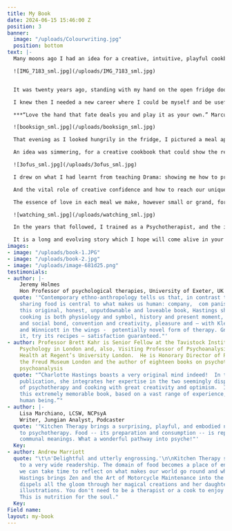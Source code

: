 ```yaml
---
title: My Book
date: 2024-06-15 15:46:00 Z
position: 3
banner:
  image: "/uploads/Colourwriting.jpg"
  position: bottom
text: |-
  Many moons ago I had an idea for a creative, intuitive, playful cookbook. And finally it’s here and in print – **KITCHEN THERAPY how to become a conscious cook,** published summer 2024 by Ortus Books.

  ![IMG_7183_sml.jpg](/uploads/IMG_7183_sml.jpg)


  It was twenty years ago, standing with my hand on the open fridge door planning the family supper, that I began thinking about leaving my job as a Drama Teacher, amid the curriculum changes that were disastrous for me and my neurodiverse students. Their creative abilities stunted by an outdated syllabus of dry text, unsuitable (in my opinion) for any secondary classroom but for my dyslexic students was a tragic waste. My own experience of school where I found myself struggling to focus and constantly in trouble trickled down my spine.

  I knew then I needed a new career where I could be myself and be useful.

  ***“Love the hand that fate deals you and play it as your own.” Marcus Aurelius***

  ![booksign_sml.jpg](/uploads/booksign_sml.jpg)

  That evening as I looked hungrily in the fridge, I pictured a meal appearing which I remember felt delicious. As I followed the feeling of making a dinner with what one has to hand, I recalled playing cards with my wonderful Great Grandmother. Each hand you are dealt you must play as it is, and that is where the seasoning of fun, luck and creative resource ignite your potential.

  An idea was simmering, for a creative cookbook that could show the reader how to cook with intuition and instinct. A plan was on the boil, perhaps a pack of playing cards? That became a set of recipes, each with a character who showed you how, when and why to cook them. The various salts and seeds of my personal and professional life combined into what would become **[Kitchen Therapy – how to become a conscious cook](https://www.amazon.co.uk/Kitchen-Therapy-Charlotte-Hastings/dp/1911383906)**.

  ![3ofus_sml.jpg](/uploads/3ofus_sml.jpg)

  I drew on what I had learnt from teaching Drama: showing me how to practice physical theatre, personifying objects and allowing them to speak.

  And the vital role of creative confidence and how to reach our unique potential.

  The essence of love in each meal we make, however small or grand, formed the foundation of this project. By enjoying the process of putting imagination and practical play together in the kitchen, we create a recipe for life.

  ![watching_sml.jpg](/uploads/watching_sml.jpg)

  In the years that followed, I trained as a Psychotherapist, and the idea for the ‘cooking cure’ took shape and gave the creative cookbook a new dimension. My earlier studies in anthropology, my fascination with Carl Jung and depth psychology now fed into this cookbook **[Kitchen Therapy – how to become a conscious cook](https://www.amazon.co.uk/Kitchen-Therapy-Charlotte-Hastings/dp/1911383906)** which you can delve into today.

  It is a long and evolving story which I hope will come alive in your hands… [BUY YOUR COPY HERE](https://www.amazon.co.uk/Kitchen-Therapy-Charlotte-Hastings/dp/1911383906)
images:
- image: "/uploads/book-1.JPG"
- image: "/uploads/book-2.jpg"
- image: "/uploads/image-681d25.png"
testimonials:
- author: |-
    Jeremy Holmes
    Hon Professor of psychological therapies, University of Exeter, UK
  quote: '"Contemporary ethno-anthropology tells us that, in contrast to our ape ancestors,
    sharing food is central to what makes us human: company,  com panis, shared bread.  In
    this original, honest, unputdownable and loveable book, Hastings shows how communal
    cooking is both physiology and symbol, history and present moment, life support
    and social bond, convention and creativity, pleasure and – with Klein, Bowlby
    and Winnicott in the wings -  potentially novel form of therapy. Gnaw at it, enjoy
    it, try its recipes – satisfaction guaranteed."'
- author: Professor Brett Kahr is Senior Fellow at the Tavistock Institute of Medical
    Psychology in London and, also, Visiting Professor of Psychoanalysis and Mental
    Health at Regent’s University London.  He is Honorary Director of Research at
    the Freud Museum London and the author of eighteen books on psychotherapy and
    psychoanalysis
  quote: "“Charlotte Hastings boasts a very original mind indeed!  In this truly unique
    publication, she integrates her expertise in the two seemingly disparate fields
    of psychotherapy and cooking with great creativity and optimism.  I deeply recommend
    this extremely memorable book, based on a vast range of experience, to every single
    human being.”"
- author: |-
    Lisa Marchiano, LCSW, NCPsyA
    Writer, Jungian Analyst, Podcaster
  quote: '"Kitchen Therapy brings a surprising, playful, and embodied new dimension
    to psychotherapy. Food -- its preparation and consumption -- is replete with ancient,
    communal meanings. What a wonderful pathway into psyche!"'
  Key: 
- author: Andrew Marriott
  quote: "\t\n'Delightful and utterly engrossing.'\n\nKitchen Therapy should appeal
    to a very wide readership. The domain of food becomes a place of enhancement where
    we can take time to reflect on what makes our world go round and why. Charlotte
    Hastings brings Zen and the Art of Motorcycle Maintenance into the kitchen but
    dispels all the gloom through her magical creations and her daughter's charming
    illustrations. You don't need to be a therapist or a cook to enjoy this book.
    This is nutrition for the soul."
  Key: 
Field name: 
layout: my-book
---
```


